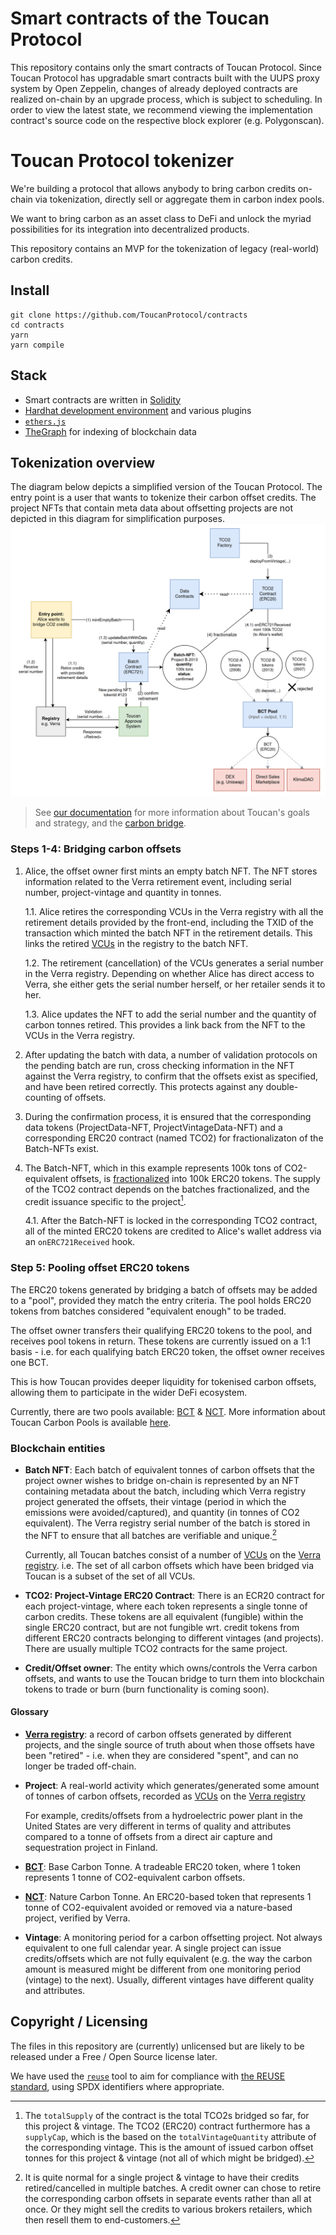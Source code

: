 <!--
SPDX-FileCopyrightText: 2021 Toucan Labs

SPDX-License-Identifier: LicenseRef-Proprietary
-->

# Smart contracts of the Toucan Protocol
This repository contains only the smart contracts of Toucan Protocol. 
Since Toucan Protocol has upgradable smart contracts built with the UUPS proxy system by Open Zeppelin, changes of already deployed contracts are realized on-chain by an upgrade process, which is subject to scheduling. In order to view the latest state, we recommend viewing the implementation contract's source code on the respective block explorer (e.g. Polygonscan).

# Toucan Protocol tokenizer

We're building a protocol that allows anybody to bring carbon credits on-chain via tokenization, directly sell or aggregate them in carbon index pools.

We want to bring carbon as an asset class to DeFi and unlock the myriad possibilities for its integration into decentralized products.

This repository contains an MVP for the tokenization of legacy (real-world) carbon credits.

## Install

```console
git clone https://github.com/ToucanProtocol/contracts
cd contracts
yarn
yarn compile
```

## Stack

- Smart contracts are written in [Solidity](https://soliditylang.org/)
- [Hardhat development environment](https://hardhat.org/) and various plugins
- [`ethers.js`](https://docs.ethers.io/v5/)
- [TheGraph](https://thegraph.com) for indexing of blockchain data

## Tokenization overview

The diagram below depicts a simplified version of the Toucan Protocol.
The entry point is a user that wants to tokenize their carbon offset credits.
The project NFTs that contain meta data about offsetting projects are not depicted in this diagram for simplification purposes.
![Tokenization](documentation/diagrams/MVP-Arch-overview-v0.7.png)

> See [our documentation][defi-refi] for more information about Toucan's goals and strategy, and the [carbon bridge].

### Steps 1-4: Bridging carbon offsets

1. Alice, the offset owner first mints an empty batch NFT. The NFT stores information related to the Verra retirement event, including serial number, project-vintage and quantity in tonnes.

   1.1. Alice retires the corresponding VCUs in the Verra registry with all the retirement details provided by the front-end, including the TXID of the transaction which minted the batch NFT in the retirement details. This links the retired [VCUs] in the registry to the batch NFT.

   1.2. The retirement (cancellation) of the VCUs generates a serial number in the Verra registry. Depending on whether Alice has direct access to Verra, she either gets the serial number herself, or her retailer sends it to her.

   1.3. Alice updates the NFT to add the serial number and the quantity of carbon tonnes retired. This provides a link back from the NFT to the VCUs in the Verra registry.

2. After updating the batch with data, a number of validation protocols on the pending batch are run, cross checking information in the NFT against the Verra registry, to confirm that the offsets exist as specified, and have been retired correctly. This protects against any double-counting of offsets.

3. During the confirmation process, it is ensured that the corresponding data tokens (ProjectData-NFT, ProjectVintageData-NFT) and a corresponding ERC20 contract (named TCO2) for fractionalizaton of the Batch-NFTs exist.

4. The Batch-NFT, which in this example represents 100k tons of CO2-equivalent offsets, is [fractionalized] into 100k ERC20 tokens. The supply of the TCO2 contract depends on the batches fractionalized, and the credit issuance specific to the project[^1].

   4.1. After the Batch-NFT is locked in the corresponding TCO2 contract, all of the minted ERC20 tokens are credited to Alice's wallet address via an `onERC721Received` hook.

[^1]: The `totalSupply` of the contract is the total TCO2s bridged so far, for this project & vintage. The TCO2 (ERC20) contract furthermore has a `supplyCap`, which is the based on the `totalVintageQuantity` attribute of the corresponding vintage. This is the amount of issued carbon offset tonnes for this project & vintage (not all of which might be bridged).

### Step 5: Pooling offset ERC20 tokens

The ERC20 tokens generated by bridging a batch of offsets may be added to a "pool", provided they match the entry criteria.
The pool holds ERC20 tokens from batches considered "equivalent enough" to be traded.

The offset owner transfers their qualifying ERC20 tokens to the pool, and receives pool tokens in return. These tokens are currently issued on a 1:1 basis - i.e. for each qualifying batch ERC20 token, the offset owner receives one BCT.

This is how Toucan provides deeper liquidity for tokenised carbon offsets, allowing them to participate in the wider DeFi ecosystem.

Currently, there are two pools available: [BCT] & [NCT](https://www.coingecko.com/en/coins/toucan-protocol-nature-carbon-tonne). More information about Toucan Carbon Pools is available [here][pools].

### Blockchain entities

- **Batch NFT**: Each batch of equivalent tonnes of carbon offsets that the project owner wishes to bridge on-chain is represented by an NFT containing metadata about the batch, including which Verra registry project generated the offsets, their vintage (period in which the emissions were avoided/captured), and quantity (in tonnes of CO2 equivalent). The Verra registry serial number of the batch is stored in the NFT to ensure that all batches are verifiable and unique.[^3]

  Currently, all Toucan batches consist of a number of [VCUs] on the [Verra registry]. i.e. The set of all carbon offsets which have been bridged via Toucan is a subset of the set of all VCUs.

[^3]: It is quite normal for a single project & vintage to have their credits retired/cancelled in multiple batches. A credit owner can chose to retire the corresponding carbon offsets in separate events rather than all at once. Or they might sell the credits to various brokers retailers, which then resell them to end-customers.

- **TCO2: Project-Vintage ERC20 Contract**: There is an ECR20 contract for each project-vintage, where each token represents a single tonne of carbon credits. These tokens are all equivalent (fungible) within the single ERC20 contract, but are not fungible wrt. credit tokens from different ERC20 contracts belonging to different vintages (and projects). There are usually multiple TCO2 contracts for the same project.

- **Credit/Offset owner**: The entity which owns/controls the Verra carbon offsets, and wants to use the Toucan bridge to turn them into blockchain tokens to trade or burn (burn functionality is coming soon).

#### Glossary

- **[Verra registry]**: a record of carbon offsets generated by different projects, and the single source of truth about when those offsets have been "retired" - i.e. when they are considered "spent", and can no longer be traded off-chain.
- **Project**: A real-world activity which generates/generated some amount of tonnes of carbon offsets, recorded as [VCUs] on the [Verra registry]

  For example, credits/offsets from a hydroelectric power plant in the United States are very different in terms of quality and attributes compared to a tonne of offsets from a direct air capture and sequestration project in Finland.

- **[BCT]**: Base Carbon Tonne. A tradeable ERC20 token, where 1 token represents 1 tonne of CO2-equivalent carbon offsets.
- **[NCT](https://www.coingecko.com/en/coins/toucan-protocol-nature-carbon-tonne)**: Nature Carbon Tonne. An ERC20-based token that represents 1 tonne of CO2-equivalent avoided or removed via a nature-based project, verified by Verra.
- **Vintage**: A monitoring period for a carbon offsetting project. Not always equivalent to one full calendar year. A single project can issue credits/offsets which are not fully equivalent (e.g. the way the carbon amount is measured might be different from one monitoring period (vintage) to the next). Usually, different vintages have different quality and attributes.

## Copyright / Licensing

The files in this repository are (currently) unlicensed but are likely to
be released under a Free / Open Source license later.

We have used the [`reuse`](https://github.com/fsfe/reuse-tool/) tool
to aim for compliance with [the REUSE
standard](https://reuse.software/), using SPDX identifiers where
appropriate.

[verra registry]: https://registry.verra.org/
[bct]: https://coinmarketcap.com/currencies/toucan-protocol-base-carbon-tonne/
[vcus]: https://verra.org/project/vcs-program/registry-system/verified-carbon-units-vcus/
[defi-refi]: https://docs.toucan.earth/protocol/introduction/defi-refi
[carbon bridge]: https://docs.toucan.earth/protocol/bridge/carbon-bridge
[fractionalized]: https://docs.toucan.earth/protocol/bridge/fractionalize
[pools]: https://docs.toucan.earth/protocol/pool/pools
[tco2s]: https://docs.toucan.earth/protocol/bridge/tco2-toucan-carbon-tokens
